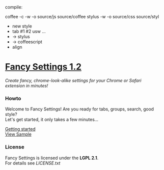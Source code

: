 compile:

coffee -c -w -o source/js source/coffee
stylus -w -o source/css source/styl


+ new style
+ tab #1 #2 usw ...
+ -> stylus
+ -> coffeescript
+ align



# [Fancy Settings 1.2](https://github.com/frankkohlhepp/fancy-settings)
*Create fancy, chrome-look-alike settings for your Chrome or Safari extension in minutes!*

### Howto
Welcome to Fancy Settings! Are you ready for tabs, groups, search, good style?  
Let's get started, it only takes a few minutes...

[Getting started](https://github.com/frankkohlhepp/fancy-settings/wiki)  
[View Sample](http://frankkohlhepp.github.com/fancy-settings/)

### License
Fancy Settings is licensed under the **LGPL 2.1**.  
For details see *LICENSE.txt*
